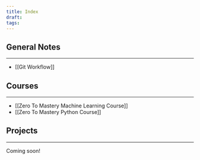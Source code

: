 ```yaml
---
title: Index
draft: 
tags:
---
```

## General Notes  
---
- [[Git Workflow]]
## Courses 
---
- [[Zero To Mastery Machine Learning Course]]
- [[Zero To Mastery Python Course]]
## Projects 
---
Coming soon!